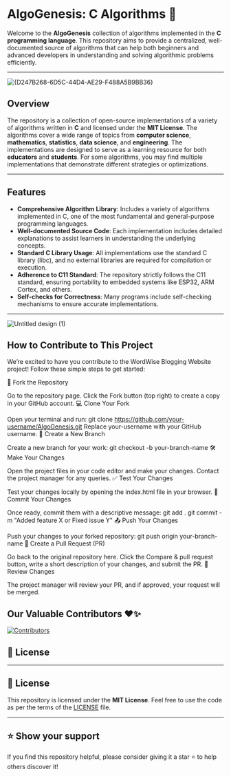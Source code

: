 # AlgoGenesis: C Algorithms 📘

Welcome to the **AlgoGenesis** collection of algorithms implemented in the **C programming language**. This repository aims to provide a centralized, well-documented source of algorithms that can help both beginners and advanced developers in understanding and solving algorithmic problems efficiently.

---
![{D247B268-6D5C-44D4-AE29-F488A5B9BB36}](https://github.com/user-attachments/assets/de0d430b-0bdc-4560-84f6-ab24f0d57cb2)

## Overview

The repository is a collection of open-source implementations of a variety of algorithms written in **C** and licensed under the **MIT License**. The algorithms cover a wide range of topics from **computer science**, **mathematics**, **statistics**, **data science**, and **engineering**. The implementations are designed to serve as a learning resource for both **educators** and **students**. For some algorithms, you may find multiple implementations that demonstrate different strategies or optimizations.

---

## Features

- **Comprehensive Algorithm Library**: Includes a variety of algorithms implemented in C, one of the most fundamental and general-purpose programming languages.
- **Well-documented Source Code**: Each implementation includes detailed explanations to assist learners in understanding the underlying concepts.
- **Standard C Library Usage**: All implementations use the standard C library (libc), and no external libraries are required for compilation or execution.
- **Adherence to C11 Standard**: The repository strictly follows the C11 standard, ensuring portability to embedded systems like ESP32, ARM Cortex, and others.
- **Self-checks for Correctness**: Many programs include self-checking mechanisms to ensure accurate implementations.

---
![Untitled design (1)](https://github.com/user-attachments/assets/b9ccb114-0cfc-4fb8-a5cc-cabc4005c5cb)


## How to Contribute to This Project
We’re excited to have you contribute to the WordWise Blogging Website project! Follow these simple steps to get started:

🍴 Fork the Repository

Go to the repository page.
Click the Fork button (top right) to create a copy in your GitHub account.
💻 Clone Your Fork

Open your terminal and run:
git clone https://github.com/your-username/AlgoGenesis.git
Replace your-username with your GitHub username.
🌿 Create a New Branch

Create a new branch for your work:
git checkout -b your-branch-name
🛠️ Make Your Changes

Open the project files in your code editor and make your changes.
Contact the project manager for any queries.
✅ Test Your Changes

Test your changes locally by opening the index.html file in your browser.
💬 Commit Your Changes

Once ready, commit them with a descriptive message:
git add .
git commit -m "Added feature X or Fixed issue Y"
📤 Push Your Changes

Push your changes to your forked repository:
git push origin your-branch-name
🔄 Create a Pull Request (PR)

Go back to the original repository here.
Click the Compare & pull request button, write a short description of your changes, and submit the PR.
🔎 Review Changes

The project manager will review your PR, and if approved, your request will be merged.

## Our Valuable Contributors ❤️✨

[![Contributors](https://contrib.rocks/image?repo=AlgoGenesis/C)](https://github.com/AlgoGenesis/C/graphs/contributors)
## 📜 License

---

## 📜 License

This repository is licensed under the **MIT License**. Feel free to use the code as per the terms of the [LICENSE](LICENSE) file.

---

## ⭐ Show your support

If you find this repository helpful, please consider giving it a star ⭐ to help others discover it!

